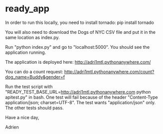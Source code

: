 # ready_app

In order to run this locally, you need to install tornado: pip install tornado

You will also need to download the Dogs of NYC CSV file and put it in the same location as index.py. 

Run "python index.py" and go to "localhost:5000". You should see the application running.

The application is deployed here: http://adri1mtl.pythonanywhere.com/

You can do a count request: http://adri1mtl.pythonanywhere.com/count?dog_name=Buddy&gender=f

Run the test script with "READY_TEST_BASE_URL=http://adri1mtl.pythonanywhere.com python apitest.py" in bash. One test will fail because of the header "Content-Type	application/json; charset=UTF-8". The test wants "application/json" only. The other tests should pass.

Have a nice day,

Adrien

